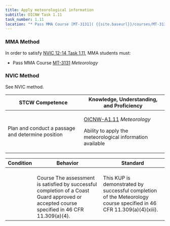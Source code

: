 ```yaml
---
title: Apply meteorological information
subtitle: OICNW Task 1.11 
task_number: 1.11
location: "* Pass MMA Course [MT-3131]( {{site.baseurl}}/courses/MT-3131) *Meteorology*" 
---
```



### MMA Method

In order to satisfy  [NVIC 12-14  Task  1.11]({{site.baseurl}}/assets/images/nvic-12-14.pdf), MMA students must:

* Pass MMA Course [MT-3131]( {{site.baseurl}}/courses/MT-3131) *Meteorology*


### NVIC Method

<a onclick="togglevisibility('nvic_methods')" >See NVIC method.</a>

<div id='nvic_methods' class='hide'>

<table>
<thead>
<tr>
<th class='forty'> STCW Competence </th>
<th class='sixty'> Knowledge, Understanding, and Proficiency </th>
</tr>
</thead>




<tbody>
<tr><td markdown='1'>

Plan and conduct a passage and determine position

</td><td markdown='1'>

[OICNW-A1.11](../../tables/21.html#OICNW-A1.11) *Meteorology*

Ability to apply the meteorological information available

</td></tr>


</tbody>
</table>


<table>
<thead>
<tr><th class='twenty'>  Condition </th><th class='twenty'> Behavior </th><th  class='sixty'>Standard </th></tr>
</thead>
<tbody >



<tr><td markdown='1'>


</td><td markdown='1'>


<br>

<div class="tooltip">Course
<span class="tooltiptext">
The assessment is satisfied by successful completion of a Coast Guard approved or accepted course specified in 46 CFR 11.309(a)(4).
</span>
</div>


</td><td markdown='1'>

This KUP is demonstrated by successful completion of the Meteorology course specified in 46 CFR 11.309(a)(4)(xiii).

</td></tr>
</tbody>
</table>
</div>
